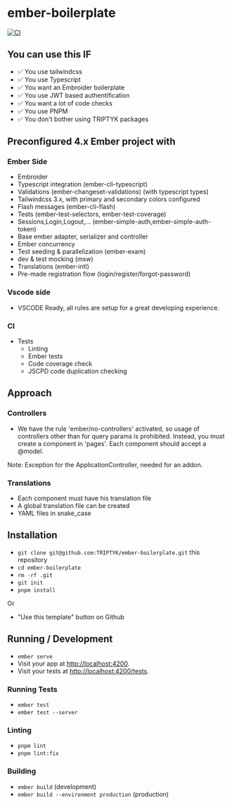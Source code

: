# ember-boilerplate

[![CI](https://github.com/TRIPTYK/ember-boilerplate/actions/workflows/ci.yml/badge.svg?branch=main)](https://github.com/TRIPTYK/ember-boilerplate/actions/workflows/ci.yml)

## You can use this IF

- ✅ You use tailwindcss
- ✅ You use Typescript
- ✅ You want an Embroider boilerplate
- ✅ You use JWT based authentification
- ✅ You want a lot of code checks
- ✅ You use PNPM
- ✅ You don't bother using TRIPTYK packages

## Preconfigured 4.x Ember project with

### Ember Side

- Embroider
- Typescript integration (ember-cli-typescript)
- Validations (ember-changeset-validations) (with typescript types)
- Tailwindcss 3.x, with primary and secondary colors configured
- Flash messages (ember-cli-flash)
- Tests (ember-test-selectors, ember-test-coverage)
- Sessions,Login,Logout,... (ember-simple-auth,ember-simple-auth-token)
- Base ember adapter, serializer and controller
- Ember concurrency
- Test seeding & parallelization (ember-exam)
- dev & test mocking (msw)
- Translations (ember-intl)
- Pre-made registration flow (login/register/forgot-password)

### Vscode side

- VSCODE Ready, all rules are setup for a great developing experience.

### CI

- Tests
  - Linting
  - Ember tests
  - Code coverage check
  - JSCPD code duplication checking

## Approach

### Controllers

- We have the rule 'ember/no-controllers' activated, so usage of controllers other than for query params is prohibited. Instead, you must create a component in 'pages'. Each component should accept a @model.

Note: Exception for the ApplicationController, needed for an addon.

### Translations

- Each component must have his translation file
- A global translation file can be created
- YAML files in snake_case

## Installation

- `git clone git@github.com:TRIPTYK/ember-boilerplate.git` this repository
- `cd ember-boilerplate`
- `rm -rf .git`
- `git init`
- `pnpm install`

Or

- "Use this template" button on Github

## Running / Development

- `ember serve`
- Visit your app at [http://localhost:4200](http://localhost:4200).
- Visit your tests at [http://localhost:4200/tests](http://localhost:4200/tests).

### Running Tests

- `ember test`
- `ember test --server`

### Linting

- `pnpm lint`
- `pnpm lint:fix`

### Building

- `ember build` (development)
- `ember build --environment production` (production)
